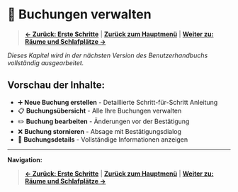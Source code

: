# 📅 Buchungen verwalten

> **[← Zurück: Erste Schritte](02-erste-schritte.md)** | **[Zurück zum Hauptmenü](README.md)** | **[Weiter zu: Räume und Schlafplätze →](04-raumverwaltung.md)**

*Dieses Kapitel wird in der nächsten Version des Benutzerhandbuchs vollständig ausgearbeitet.*

## Vorschau der Inhalte:

- ➕ **Neue Buchung erstellen** - Detaillierte Schritt-für-Schritt Anleitung
- 📋 **Buchungsübersicht** - Alle Ihre Buchungen verwalten  
- ✏️ **Buchung bearbeiten** - Änderungen vor der Bestätigung
- ❌ **Buchung stornieren** - Absage mit Bestätigungsdialog
- 📄 **Buchungsdetails** - Vollständige Informationen anzeigen

---

**Navigation:**
> **[← Zurück: Erste Schritte](02-erste-schritte.md)** | **[Zurück zum Hauptmenü](README.md)** | **[Weiter zu: Räume und Schlafplätze →](04-raumverwaltung.md)**
